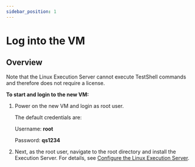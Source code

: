 ```yaml
---
sidebar_position: 1
---
```


# Log into the VM

## Overview

Note that the Linux Execution Server cannot execute TestShell commands and therefore does not require a license.

**To start and login to the new VM:**

1. Power on the new VM and login as root user.
    
    The default credentials are:
    
    Username: **root**
    
    Password: **qs1234**
    
2. Next, as the root user, navigate to the root directory and install the Execution Server. For details, see [Configure the Linux Execution Server](./configure/index.md).